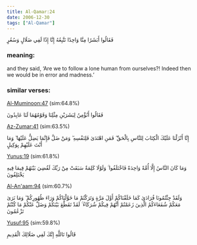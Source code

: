 ```yaml
---
title: Al-Qamar:24
date: 2006-12-30
tags: ["Al-Qamar"]
---
```

فَقَالُوا أَبَشَرًا مِنَّا وَاحِدًا نَتَّبِعُهُ إِنَّا إِذًا لَفِي ضَلَالٍ وَسُعُرٍ
### meaning: 
and they said, ‘Are we to follow a lone human from ourselves?! Indeed then we would be in error and madness.’
### similar verses: 

[Al-Muminoon:47](/23/47) (sim:64.8%)

فَقَالُوا أَنُؤْمِنُ لِبَشَرَيْنِ مِثْلِنَا وَقَوْمُهُمَا لَنَا عَابِدُونَ

[Az-Zumar:41](/39/41) (sim:63.5%)

إِنَّا أَنْزَلْنَا عَلَيْكَ الْكِتَابَ لِلنَّاسِ بِالْحَقِّ ۖ فَمَنِ اهْتَدَىٰ فَلِنَفْسِهِ ۖ وَمَنْ ضَلَّ فَإِنَّمَا يَضِلُّ عَلَيْهَا ۖ وَمَا أَنْتَ عَلَيْهِمْ بِوَكِيلٍ

[Yunus:19](/10/19) (sim:61.8%)

وَمَا كَانَ النَّاسُ إِلَّا أُمَّةً وَاحِدَةً فَاخْتَلَفُوا ۚ وَلَوْلَا كَلِمَةٌ سَبَقَتْ مِنْ رَبِّكَ لَقُضِيَ بَيْنَهُمْ فِيمَا فِيهِ يَخْتَلِفُونَ

[Al-An'aam:94](/6/94) (sim:60.7%)

وَلَقَدْ جِئْتُمُونَا فُرَادَىٰ كَمَا خَلَقْنَاكُمْ أَوَّلَ مَرَّةٍ وَتَرَكْتُمْ مَا خَوَّلْنَاكُمْ وَرَاءَ ظُهُورِكُمْ ۖ وَمَا نَرَىٰ مَعَكُمْ شُفَعَاءَكُمُ الَّذِينَ زَعَمْتُمْ أَنَّهُمْ فِيكُمْ شُرَكَاءُ ۚ لَقَدْ تَقَطَّعَ بَيْنَكُمْ وَضَلَّ عَنْكُمْ مَا كُنْتُمْ تَزْعُمُونَ

[Yusuf:95](/12/95) (sim:59.8%)

قَالُوا تَاللَّهِ إِنَّكَ لَفِي ضَلَالِكَ الْقَدِيمِ
